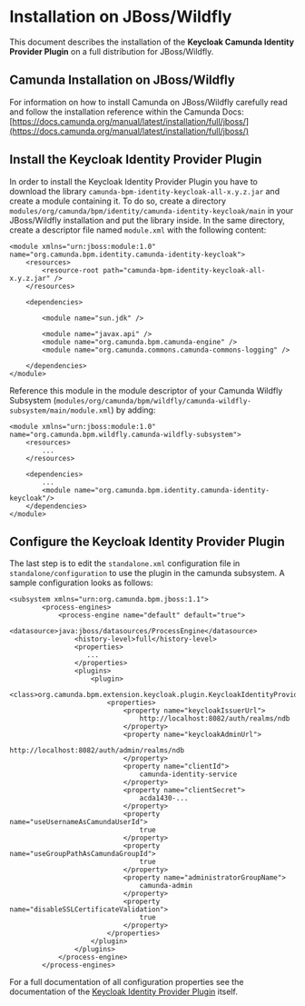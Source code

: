 # Installation on JBoss/Wildfly
This document describes the installation of the **Keycloak Camunda Identity Provider Plugin** on a full distribution for JBoss/Wildfly.

## Camunda Installation on JBoss/Wildfly

For information on how to install Camunda on JBoss/Wildfly carefully read and follow the installation reference within the Camunda Docs: [https://docs.camunda.org/manual/latest/installation/full/jboss/](https://docs.camunda.org/manual/latest/installation/full/jboss/)

## Install the Keycloak Identity Provider Plugin

In order to install the Keycloak Identity Provider Plugin you have to download the library ``camunda-bpm-identity-keycloak-all-x.y.z.jar`` and create a module containing it.
To do so, create a directory ``modules/org/camunda/bpm/identity/camunda-identity-keycloak/main`` in your JBoss/Wildfly installation and put the library inside. In the same directory, create a descriptor file named ``module.xml`` with the following content:

    <module xmlns="urn:jboss:module:1.0" name="org.camunda.bpm.identity.camunda-identity-keycloak">
        <resources>
            <resource-root path="camunda-bpm-identity-keycloak-all-x.y.z.jar" />
        </resources>

        <dependencies>

            <module name="sun.jdk" />

            <module name="javax.api" />
            <module name="org.camunda.bpm.camunda-engine" />
            <module name="org.camunda.commons.camunda-commons-logging" />

        </dependencies>
    </module>

Reference this module in the module descriptor of your Camunda Wildfly Subsystem (``modules/org/camunda/bpm/wildfly/camunda-wildfly-subsystem/main/module.xml``) by adding:

    <module xmlns="urn:jboss:module:1.0" name="org.camunda.bpm.wildfly.camunda-wildfly-subsystem">
        <resources>
            ...
        </resources>

        <dependencies>
            ...
            <module name="org.camunda.bpm.identity.camunda-identity-keycloak"/>
        </dependencies>
    </module>



## Configure the Keycloak Identity Provider Plugin

The last step is to edit the ``standalone.xml`` configuration file in ``standalone/configuration`` to use the plugin in the camunda subsystem. A sample configuration looks as follows:

	<subsystem xmlns="urn:org.camunda.bpm.jboss:1.1">
            <process-engines>
                <process-engine name="default" default="true">
                    <datasource>java:jboss/datasources/ProcessEngine</datasource>
                    <history-level>full</history-level>
                    <properties>
                       ...
                    </properties>
                    <plugins>
                        <plugin>
                            <class>org.camunda.bpm.extension.keycloak.plugin.KeycloakIdentityProviderPlugin</class>
                            <properties>
                                <property name="keycloakIssuerUrl">
                                    http://localhost:8082/auth/realms/ndb
                                </property>
                                <property name="keycloakAdminUrl">
                                    http://localhost:8082/auth/admin/realms/ndb
                                </property>
                                <property name="clientId">
                                    camunda-identity-service
                                </property>
                                <property name="clientSecret">
                                    acda1430-...
                                </property>
                                <property name="useUsernameAsCamundaUserId">
                                    true
                                </property>
                                <property name="useGroupPathAsCamundaGroupId">
                                    true
                                </property>
                                <property name="administratorGroupName">
                                    camunda-admin
                                </property>
                                <property name="disableSSLCertificateValidation">
                                    true
                                </property>
                            </properties>
                        </plugin>
                    </plugins>
                </process-engine>
            </process-engines>

For a full documentation of all configuration properties see the documentation of the [Keycloak Identity Provider Plugin](https://github.com/camunda/camunda-bpm-identity-keycloak) itself.
